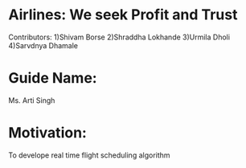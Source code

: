# Airlines: We seek Profit and Trust

Contributors:
1)Shivam Borse
2)Shraddha Lokhande
3)Urmila Dholi
4)Sarvdnya Dhamale

# Guide Name:
Ms. Arti Singh

# Motivation:
To develope real time flight scheduling algorithm
